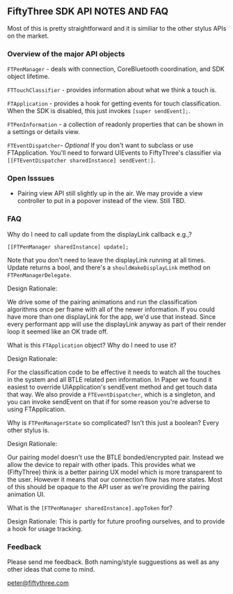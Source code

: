 ## FiftyThree SDK API NOTES AND FAQ ##

Most of this is pretty straightforward and it is similiar to the other stylus APIs on the market.

### Overview of the major API objects ###

```FTPenManager``` - deals with connection, CoreBluetooth coordination, and SDK object lifetime. 

```FTTouchClassifier``` - provides information about what we think a touch is. 

```FTApplication``` - provides a hook for getting events for touch classification. When the SDK is disabled, this just invokes ```[super sendEvent];```.

```FTPenInformation``` - a collection of readonly properties that can be shown in a settings or details view.

```FTEventDispatcher```- *Optional*  If you don't want to subclass or use FTApplication. You'll need to forward UIEvents to FiftyThree's classifier via ```[[FTEventDispatcher sharedInstance] sendEvent:]```.

### Open Isssues ###

- Pairing view API still slightly up in the air. We may provide a view controller to put in a popover instead of the view. Still TBD. 

### FAQ ###

Why do I need to call update from the displayLink callback e.g.,?

```
[[FTPenManager sharedInstance] update];
```

Note that you don't need to leave the displayLink running at all times. Update returns a bool, and there's a ```shouldWakeDisplayLink``` method on ```FTPenManagerDelegate```.

Design Rationale:

We drive some of the pairing animations and run the classification algorithms
once per frame with all of the newer information. If you could have more than
one displayLink for the app, we'd use that instead. Since every performant app
will use the displayLink anyway as part of their render loop it seemed like an
OK trade off.

What is this ```FTApplication``` object? Why do I need to use it?

Design Rationale:

For the classification code to be effective it needs to watch all the
touches in the system and all BTLE related pen information. In Paper we found
it easiest to override UIApplication's sendEvent method and get touch data that
way. We also provide a ```FTEventDispatcher```, which is a singleton, and you can 
invoke sendEvent on that if for some reason you're adverse to using FTApplication.


Why is ```FTPenManagerState``` so complicated? Isn't this just a boolean? Every other stylus is.

Design Rationale:

Our pairing model doesn't use the BTLE bonded/encrypted pair. Instead we allow the device to repair with other ipads. This provides what we (FiftyThree) think is a better pairing UX model which is more transparent to the user. However it means that our connection flow has more states. Most of this should be opaque to the API user as we're providing the pairing animation UI. 

What is the ```[FTPenManager sharedInstance].appToken``` for? 

Design Rationale:
This is partly for future proofing ourselves, and to provide a hook for usage tracking.

### Feedback ###

Please send me feedback. Both naming/style sugguestions as well as any other
ideas that come to mind.

peter@fiftythree.com
